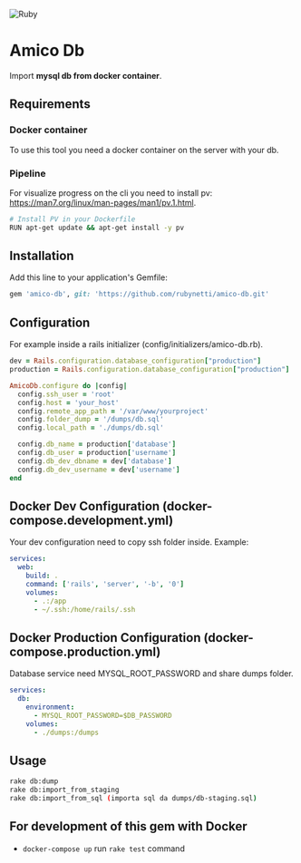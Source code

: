 ![Ruby](https://github.com/rubynetti/amico-db/workflows/Ruby/badge.svg)

# Amico Db

Import **mysql db from docker container**.

## Requirements

### Docker container
To use this tool you need a docker container on the server with your db.

### Pipeline
For visualize progress on the cli you need to install pv: https://man7.org/linux/man-pages/man1/pv.1.html.

```bash
# Install PV in your Dockerfile
RUN apt-get update && apt-get install -y pv

```

## Installation

Add this line to your application's Gemfile:

```ruby
gem 'amico-db', git: 'https://github.com/rubynetti/amico-db.git'
```

## Configuration

For example inside a rails initializer (config/initializers/amico-db.rb).

```ruby
dev = Rails.configuration.database_configuration["production"]
production = Rails.configuration.database_configuration["production"]

AmicoDb.configure do |config|
  config.ssh_user = 'root'
  config.host = 'your_host'
  config.remote_app_path = '/var/www/yourproject'
  config.folder_dump = '/dumps/db.sql'
  config.local_path = './dumps/db.sql'

  config.db_name = production['database']
  config.db_user = production['username']
  config.db_dev_dbname = dev['database']
  config.db_dev_username = dev['username']
end

```

## Docker Dev Configuration (docker-compose.development.yml)

Your dev configuration need to copy ssh folder inside.
Example:

```yaml
services:
  web:
    build: .
    command: ['rails', 'server', '-b', '0']
    volumes:
      - .:/app
      - ~/.ssh:/home/rails/.ssh
```

## Docker Production Configuration (docker-compose.production.yml)

Database service need MYSQL_ROOT_PASSWORD and share dumps folder.

```yaml
services:
  db:
    environment:
      - MYSQL_ROOT_PASSWORD=$DB_PASSWORD
    volumes:
      - ./dumps:/dumps
```

## Usage

```bash
rake db:dump
rake db:import_from_staging
rake db:import_from_sql (importa sql da dumps/db-staging.sql)
```

## For development of this gem with Docker

- `docker-compose up` run `rake test` command
